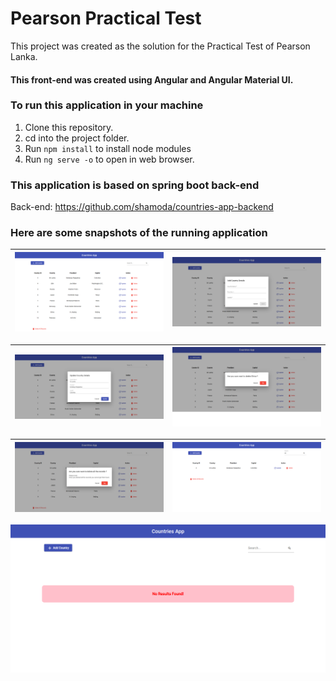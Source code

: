 # Pearson Practical Test

This project was created as the solution for the Practical Test of Pearson Lanka.

#### This front-end was created using Angular and Angular Material UI.

### To run this application in your machine

1. Clone this repository.
2. cd into the project folder.
3. Run `npm install` to install node modules
4. Run  `ng serve -o` to open in web browser. 

### This application is based on spring boot back-end 

Back-end: https://github.com/shamoda/countries-app-backend

### Here are some snapshots of the running application

| ![image one](/src/assets/data.png) | ![image one](/src/assets/add.png) |
| -------------- | -------------- |

| ![image one](/src/assets/update.png) | ![image one](/src/assets/delete.png) |
| -------------- | -------------- |

| ![image one](/src/assets/deleteAll.png) | ![image one](/src/assets/search.png) |
| -------------- | -------------- |

![image one](/src/assets/noResults.png) 
